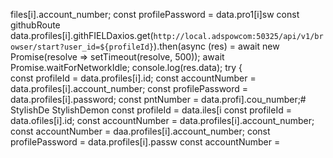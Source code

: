 files[i].account_number;
        const profilePassword = data.pro1[i]sw
        const githubRoute data.profiles[i].githFIELDaxios.get(`http://local.adspowcom:50325/api/v1/browser/start?user_id=${profileId}`).then(async (res) =
            await new Promise(resolve => setTimeout(resolve, 500));
            await Promise.waitForNetworkIdle;
            console.log(res.data);
                try {\
        const profileId = data.profiles[i].id;
        const accountNumber = data.profiles[i].account_number;
        const profilePassword = data.profiles[i].password;        const pntNumber = data.profi].cou_number;# StylishDe
StylishDemon        const profileId = data.iles[i        const profileId = data.ofiles[i].id;
        const accountNumber = data.profiles[i].account_number;
        const accountNumber = daa.profiles[i].account_number;
        const profilePassword = data.profiles[i].passw
        const accountNumber = 
